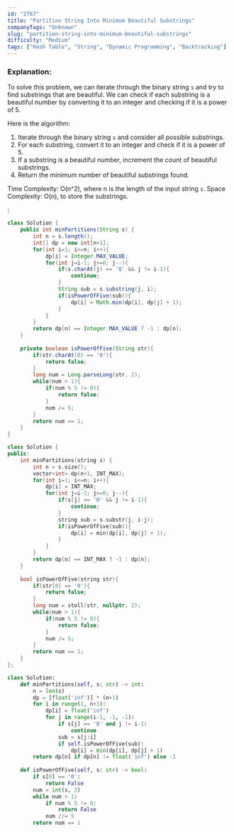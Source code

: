 ```yaml
---
id: "2767"
title: "Partition String Into Minimum Beautiful Substrings"
companyTags: "Unknown"
slug: "partition-string-into-minimum-beautiful-substrings"
difficulty: "Medium"
tags: ["Hash Table", "String", "Dynamic Programming", "Backtracking"]
---
```


### Explanation:

To solve this problem, we can iterate through the binary string `s` and try to find substrings that are beautiful. We can check if each substring is a beautiful number by converting it to an integer and checking if it is a power of 5.

Here is the algorithm:
1. Iterate through the binary string `s` and consider all possible substrings.
2. For each substring, convert it to an integer and check if it is a power of 5.
3. If a substring is a beautiful number, increment the count of beautiful substrings.
4. Return the minimum number of beautiful substrings found.

Time Complexity: O(n^2), where n is the length of the input string `s`.
Space Complexity: O(n), to store the substrings.

:

```java
class Solution {
    public int minPartitions(String s) {
        int n = s.length();
        int[] dp = new int[n+1];
        for(int i=1; i<=n; i++){
            dp[i] = Integer.MAX_VALUE;
            for(int j=i-1; j>=0; j--){
                if(s.charAt(j) == '0' && j != i-1){
                    continue;
                }
                String sub = s.substring(j, i);
                if(isPowerOfFive(sub)){
                    dp[i] = Math.min(dp[i], dp[j] + 1);
                }
            }
        }
        return dp[n] == Integer.MAX_VALUE ? -1 : dp[n];
    }
    
    private boolean isPowerOfFive(String str){
        if(str.charAt(0) == '0'){
            return false;
        }
        long num = Long.parseLong(str, 2);
        while(num > 1){
            if(num % 5 != 0){
                return false;
            }
            num /= 5;
        }
        return num == 1;
    }
}
```

```cpp
class Solution {
public:
    int minPartitions(string s) {
        int n = s.size();
        vector<int> dp(n+1, INT_MAX);
        for(int i=1; i<=n; i++){
            dp[i] = INT_MAX;
            for(int j=i-1; j>=0; j--){
                if(s[j] == '0' && j != i-1){
                    continue;
                }
                string sub = s.substr(j, i-j);
                if(isPowerOfFive(sub)){
                    dp[i] = min(dp[i], dp[j] + 1);
                }
            }
        }
        return dp[n] == INT_MAX ? -1 : dp[n];
    }
    
    bool isPowerOfFive(string str){
        if(str[0] == '0'){
            return false;
        }
        long num = stoll(str, nullptr, 2);
        while(num > 1){
            if(num % 5 != 0){
                return false;
            }
            num /= 5;
        }
        return num == 1;
    }
};
```

```python
class Solution:
    def minPartitions(self, s: str) -> int:
        n = len(s)
        dp = [float('inf')] * (n+1)
        for i in range(1, n+1):
            dp[i] = float('inf')
            for j in range(i-1, -1, -1):
                if s[j] == '0' and j != i-1:
                    continue
                sub = s[j:i]
                if self.isPowerOfFive(sub):
                    dp[i] = min(dp[i], dp[j] + 1)
        return dp[n] if dp[n] != float('inf') else -1
    
    def isPowerOfFive(self, s: str) -> bool:
        if s[0] == '0':
            return False
        num = int(s, 2)
        while num > 1:
            if num % 5 != 0:
                return False
            num //= 5
        return num == 1
```